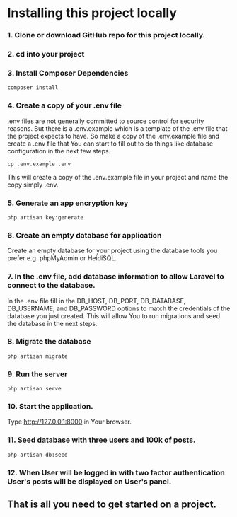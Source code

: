 # Installing this project locally

### 1. Clone or download GitHub repo for this project locally.

### 2. cd into your project
 
### 3. Install Composer Dependencies

    composer install

### 4. Create a copy of your .env file

.env files are not generally committed to source control for security reasons. But there is a .env.example which is a template of the .env file that the project expects to have. So make a copy of the .env.example file and create a .env file that You can start to fill out to do things like database configuration in the next few steps.


    cp .env.example .env


This will create a copy of the .env.example file in your project and name the copy simply .env.

### 5. Generate an app encryption key


    php artisan key:generate


### 6. Create an empty database for application

Create an empty database for your project using the database tools you prefer e.g. phpMyAdmin or HeidiSQL.

### 7. In the .env file, add database information to allow Laravel to connect to the database.

In the .env file fill in the DB_HOST, DB_PORT, DB_DATABASE, DB_USERNAME, and DB_PASSWORD options to match the credentials of the database you just created. This will allow You to run migrations and seed the database in the next steps.

### 8. Migrate the database

    php artisan migrate

### 9. Run the server

    php artisan serve

### 10. Start the application.

Type http://127.0.0.1:8000 in Your browser.  

### 11. Seed database with three users and 100k of posts.

    php artisan db:seed

### 12. When User will be logged in with two factor authentication User's posts will be displayed on User's panel.

## That is all you need to get started on a project.

